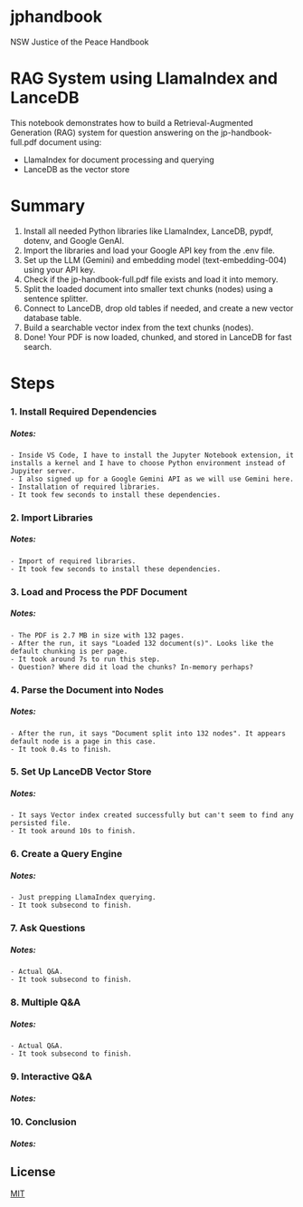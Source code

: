 # jphandbook
NSW Justice of the Peace Handbook


# RAG System using LlamaIndex and LanceDB
This notebook demonstrates how to build a Retrieval-Augmented Generation (RAG) system for question answering on the jp-handbook-full.pdf document using:

- LlamaIndex for document processing and querying
- LanceDB as the vector store

# Summary 
1. Install all needed Python libraries like LlamaIndex, LanceDB, pypdf, dotenv, and Google GenAI.
2. Import the libraries and load your Google API key from the .env file.
3. Set up the LLM (Gemini) and embedding model (text-embedding-004) using your API key.
4. Check if the jp-handbook-full.pdf file exists and load it into memory.
5. Split the loaded document into smaller text chunks (nodes) using a sentence splitter.
6. Connect to LanceDB, drop old tables if needed, and create a new vector database table.
7. Build a searchable vector index from the text chunks (nodes).
8. Done! Your PDF is now loaded, chunked, and stored in LanceDB for fast search.

# Steps 

### 1. Install Required Dependencies
##### Notes:
    - Inside VS Code, I have to install the Jupyter Notebook extension, it installs a kernel and I have to choose Python environment instead of Jupyiter server.
    - I also signed up for a Google Gemini API as we will use Gemini here.
    - Installation of required libraries. 
    - It took few seconds to install these dependencies.

### 2. Import Libraries
##### Notes:
    - Import of required libraries. 
    - It took few seconds to install these dependencies.

### 3. Load and Process the PDF Document
##### Notes:
    - The PDF is 2.7 MB in size with 132 pages.
    - After the run, it says "Loaded 132 document(s)". Looks like the default chunking is per page. 
    - It took around 7s to run this step. 
    - Question? Where did it load the chunks? In-memory perhaps?

### 4. Parse the Document into Nodes
##### Notes:
    - After the run, it says "Document split into 132 nodes". It appears default node is a page in this case. 
    - It took 0.4s to finish. 

### 5. Set Up LanceDB Vector Store
##### Notes:
    - It says Vector index created successfully but can't seem to find any persisted file.
    - It took around 10s to finish. 
    
### 6. Create a Query Engine
##### Notes:
    - Just prepping LlamaIndex querying.
    - It took subsecond to finish.
    
### 7. Ask Questions
##### Notes:
    - Actual Q&A.
    - It took subsecond to finish.

### 8. Multiple Q&A
##### Notes:
    - Actual Q&A.
    - It took subsecond to finish.
    
### 9. Interactive Q&A
##### Notes:

### 10. Conclusion
##### Notes:

## License

[MIT](https://choosealicense.com/licenses/mit/)
